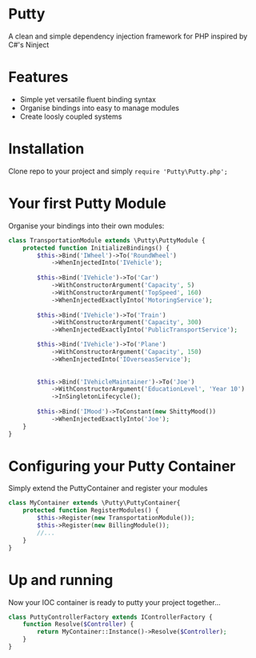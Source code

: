 Putty
=====

A clean and simple dependency injection framework for PHP inspired by C#'s Ninject

Features
========
- Simple yet versatile fluent binding syntax
- Organise bindings into easy to manage modules
- Create loosly coupled systems

Installation
============
Clone repo to your project and simply `require 'Putty\Putty.php';`

Your first Putty Module
======================
Organise your bindings into their own modules:
```php
class TransportationModule extends \Putty\PuttyModule {
    protected function InitializeBindings() {
        $this->Bind('IWheel')->To('RoundWheel')
            ->WhenInjectedInto('IVehicle');
        
        $this->Bind('IVehicle')->To('Car')
            ->WithConstructorArgument('Capacity', 5)
            ->WithConstructorArgument('TopSpeed', 160)
            ->WhenInjectedExactlyInto('MotoringService');
        
        $this->Bind('IVehicle')->To('Train')
            ->WithConstructorArgument('Capacity', 300)
            ->WhenInjectedExactlyInto('PublicTransportService');

        $this->Bind('IVehicle')->To('Plane')
            ->WithConstructorArgument('Capacity', 150)
            ->WhenInjectedInto('IOverseasService');
          
        
        $this->Bind('IVehicleMaintainer')->To('Joe')
            ->WithConstructorArgument('EducationLevel', 'Year 10')
            ->InSingletonLifecycle();
		
        $this->Bind('IMood')->ToConstant(new ShittyMood())
            ->WhenInjectedExactlyInto('Joe');
    }
}
```

Configuring your Putty Container
===============================
Simply extend the PuttyContainer and register your modules
```php
class MyContainer extends \Putty\PuttyContainer{
    protected function RegisterModules() {
        $this->Register(new TransportationModule());
        $this->Register(new BillingModule());
        //...
    }
}
```

Up and running
==============
Now your IOC container is ready to putty your project together...
```php
class PuttyControllerFactory extends IControllerFactory {
    function Resolve($Controller) {
        return MyContainer::Instance()->Resolve($Controller);
    }
}
```
